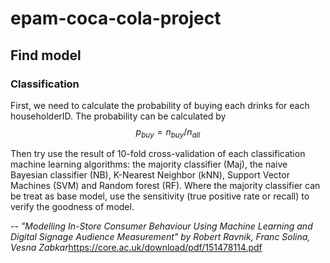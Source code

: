 # epam-coca-cola-project
## Find model
### Classification

First, we need to calculate the probability of buying each drinks for each householderID. The probability can be calculated by 
$$ 
p_{buy}=n_{buy}/n_{all}
$$

Then try use the result of 10-fold cross-validation of each classification machine learning algorithms: the majority classifier (Maj), the naive Bayesian classifier
(NB), K-Nearest Neighbor (kNN), Support Vector Machines (SVM) and Random forest (RF). Where the majority classifier can be treat as base model, use the sensitivity (true positive rate or recall) to verify the goodness of model.


-- <cite>"Modelling In-Store Consumer Behaviour Using
Machine Learning and Digital Signage Audience
Measurement" by Robert Ravnik, Franc Solina, Vesna Zabkar</cite><https://core.ac.uk/download/pdf/151478114.pdf>